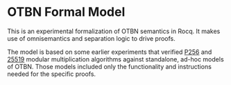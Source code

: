 # OTBN Formal Model

This is an experimental formalization of OTBN semantics in Rocq.
It makes use of omnisemantics and separation logic to drive proofs.

The model is based on some earlier experiments that verified [P256](https://gist.github.com/jadephilipoom/5c1910fd355f730238c99ce620aed98a) and [25519](https://gist.github.com/jadephilipoom/41bb78778ddffdcd3f9e17ae5be26c73) modular multiplication algorithms against standalone, ad-hoc models of OTBN.
Those models included only the functionality and instructions needed for the specific proofs.
